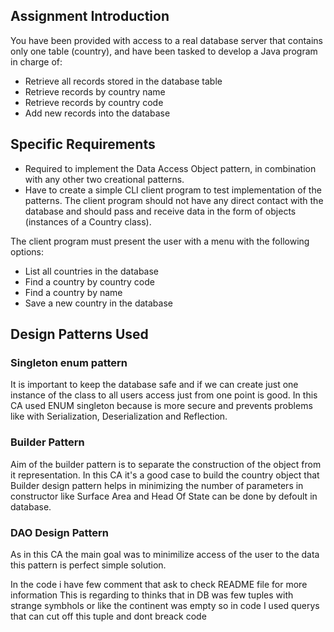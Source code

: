 ## Assignment Introduction
You have been provided with access to a real database server that contains only one table (country), and have been tasked to develop a Java program in charge of:
* Retrieve all records stored in the database table
* Retrieve records by country name
* Retrieve records by country code
* Add new records into the database
## Specific Requirements
* Required to implement the Data Access Object pattern, in combination with any other two creational patterns.
* Have to create a simple CLI client program to test implementation of the patterns.
The client program should not have any direct contact with the database and should
pass and receive data in the form of objects (instances of a Country class).

The client program must present the user with a menu with the following options:
* List all countries in the database
* Find a country by country code
* Find a country by name
* Save a new country in the database

## Design Patterns Used
### Singleton enum pattern
It is important to keep the database safe and if we can create just one instance of the 
class to all users access just from one point is good.
In this CA used ENUM singleton because is more secure and prevents 
problems like with Serialization, Deserialization and Reflection.

### Builder Pattern
Aim of the builder pattern is to separate the construction of the object from it representation. 
In this CA it's a good case to build the country object 
that Builder design pattern helps in minimizing the number of parameters 
in constructor like Surface Area and Head Of State can be done by defoult in database.

### DAO Design Pattern
As in this CA the main goal was to minimilize access of the user to the data this pattern
is perfect simple solution.

In the code i have few comment that ask to check README file for more information
This is regarding to thinks that in DB was few tuples with strange symbhols or like the continent was empty so
in code I used querys that can cut off this tuple and dont breack code
